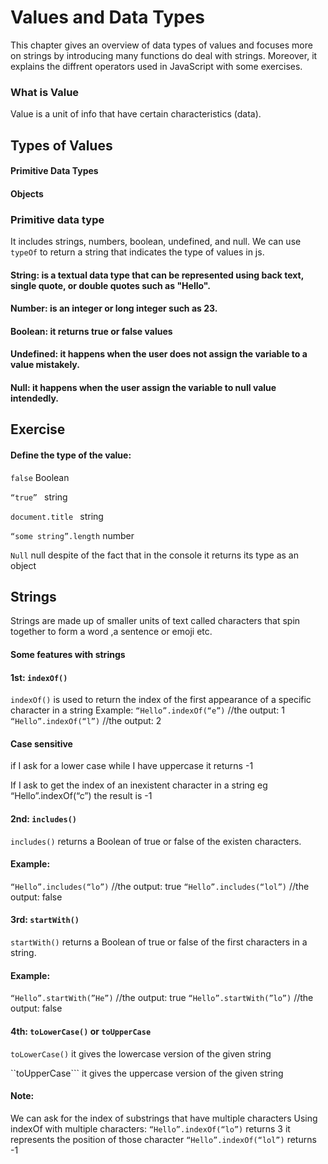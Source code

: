 # Values and Data Types
This chapter gives an overview of data types of values and focuses more on strings by introducing many functions do deal with strings. Moreover, it explains the diffrent operators used in JavaScript with some exercises.

### What is Value
Value is a unit of info that have certain characteristics (data).

## Types of Values
 #### Primitive Data Types
 #### Objects

 ### Primitive data type
 It includes strings, numbers, boolean, undefined, and null.
We can use ```typeOf``` to return a string that indicates the type of values in js. 

#### String: is a textual data type that can be represented using back text, single quote, or double quotes such as "Hello".
#### Number: is an integer or long integer such as 23.
#### Boolean: it returns true or false values
#### Undefined: it happens when the user does not assign the variable to a value mistakely.
#### Null: it happens when the user assign the variable to null value intendedly.


## Exercise  
#### Define the type of the value: 
```false```   Boolean 

```“true” ```  string

```document.title ```   string 

```“some string”.length```    number 

```Null```    null despite of the fact that in the console it returns its type as an object  

## Strings 
Strings are made up of smaller units of text called characters that spin together to form a word ,a sentence or emoji etc.

#### Some features with strings
#### 1st: ```indexOf()``` 
```indexOf()``` is used to return the index of the first appearance of a specific character in a string 
Example:
```“Hello”.indexOf(“e”)```  //the output: 1
```“Hello”.indexOf(“l”)```  //the output: 2

#### Case sensitive
if I ask for a lower case while I have uppercase it returns -1

If I ask to get the index of an inexistent character in a string eg “Hello”.indexOf(“c”) the result is -1

#### 2nd: ```includes()``` 

```includes()```  returns a Boolean of true or false of the existen characters.
#### Example:
 ```“Hello”.includes(“lo”)``` //the output: true 
```“Hello”.includes(“lol”)```  //the output: false

#### 3rd: ```startWith()```

```startWith()``` returns a Boolean of true or false of the first characters in a string.
#### Example:
 ```“Hello”.startWith(”He”)``` //the output: true
```“Hello”.startWith(”lo”)```  //the output: false

#### 4th: ```toLowerCase()``` or ```toUpperCase```
```toLowerCase()```  it gives the lowercase version of the given string

``toUpperCase``` it gives the uppercase version of the given string

#### Note:
We can ask for the index of substrings that have multiple characters 
Using indexOf with multiple characters:
```“Hello”.indexOf(“lo”)```  returns 3 it represents the position of those character 
```“Hello”.indexOf(“lol”)```   returns -1



